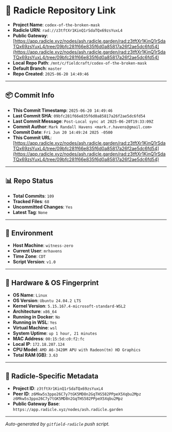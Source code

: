 # 🔗 Radicle Repository Link

- **Project Name**: `codex-of-the-broken-mask`
- **Radicle URN**: `rad://z3tftXr1KinQ1rSdaTQx69zsYuxL4`
- **Public Gateway**: [https://app.radicle.xyz/nodes/ash.radicle.garden/rad:z3tftXr1KinQ1rSdaTQx69zsYuxL4/tree/09bfc281f66e835f6d0a85817a26f2ae5dc6fd54](https://app.radicle.xyz/nodes/ash.radicle.garden/rad:z3tftXr1KinQ1rSdaTQx69zsYuxL4/tree/09bfc281f66e835f6d0a85817a26f2ae5dc6fd54)
- **Local Repo Path**: `/mnt/c/fieldcraft/codex-of-the-broken-mask`
- **Default Branch**: `master`
- **Repo Created**: `2025-06-20 14:49:46`

---

## 📦 Commit Info

- **This Commit Timestamp**: `2025-06-20 14:49:46`
- **Last Commit SHA**: `09bfc281f66e835f6d0a85817a26f2ae5dc6fd54`
- **Last Commit Message**: `Post-Local sync at 2025-06-20T19:33:09Z`
- **Commit Author**: `Mark Randall Havens <mark.r.havens@gmail.com>`
- **Commit Date**: `Fri Jun 20 14:49:24 2025 -0500`
- **This Commit URL**: [https://app.radicle.xyz/nodes/ash.radicle.garden/rad:z3tftXr1KinQ1rSdaTQx69zsYuxL4/tree/09bfc281f66e835f6d0a85817a26f2ae5dc6fd54](https://app.radicle.xyz/nodes/ash.radicle.garden/rad:z3tftXr1KinQ1rSdaTQx69zsYuxL4/tree/09bfc281f66e835f6d0a85817a26f2ae5dc6fd54)

---

## 📊 Repo Status

- **Total Commits**: `109`
- **Tracked Files**: `68`
- **Uncommitted Changes**: `Yes`
- **Latest Tag**: `None`

---

## 🧭 Environment

- **Host Machine**: `witness-zero`
- **Current User**: `mrhavens`
- **Time Zone**: `CDT`
- **Script Version**: `v1.0`

---

## 🧬 Hardware & OS Fingerprint

- **OS Name**: `Linux`
- **OS Version**: `Ubuntu 24.04.2 LTS`
- **Kernel Version**: `5.15.167.4-microsoft-standard-WSL2`
- **Architecture**: `x86_64`
- **Running in Docker**: `No`
- **Running in WSL**: `Yes`
- **Virtual Machine**: `wsl`
- **System Uptime**: `up 1 hour, 21 minutes`
- **MAC Address**: `00:15:5d:c0:f2:fc`
- **Local IP**: `172.18.207.124`
- **CPU Model**: `AMD A6-3420M APU with Radeon(tm) HD Graphics`
- **Total RAM (GB)**: `3.63`

---

## 🌱 Radicle-Specific Metadata

- **Project ID**: `z3tftXr1KinQ1rSdaTQx69zsYuxL4`
- **Peer ID**: `z6Mkw5s3ppo26C7y7tGK5MD8n2GqTHS582PPpeX5Xqbu2Mpz
z6Mkw5s3ppo26C7y7tGK5MD8n2GqTHS582PPpeX5Xqbu2Mpz`
- **Public Gateway Base**: `https://app.radicle.xyz/nodes/ash.radicle.garden`

---

_Auto-generated by `gitfield-radicle` push script._
